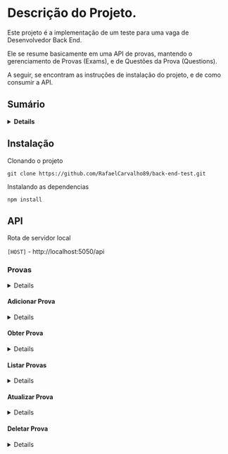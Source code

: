 # Descrição do Projeto.

<p>Este projeto é a implementação de um teste para uma vaga de Desenvolvedor Back End.</p>

<p>Ele se resume basicamente em uma API de provas, mantendo o gerenciamento de Provas (Exams), e de Questões da Prova (Questions).</p>

<p>A seguir, se encontram as instruções de instalação do projeto, e de como consumir a API.</p>

## Sumário
<details>
<summary><strong>Details</strong></summary>

* [Instalação](#instalacao)
* [API](#api)
  * [Provas](#provas)
    * [Adicionar Prova - [POST]](#adicionar-prova)
    * [Obter Prova - [GET]](#obter-prova)
    * [Listar Provas - [GET]](#listar-provas)
    * [Atualizar Prova - [UPDATE]](#atualizar-prova)
    * [Deletar Prova - [DELETE]](#deletar-prova)

</details>

## Instalação

<p>Clonando o projeto</p>

```console
git clone https://github.com/RafaelCarvalho89/back-end-test.git
```

<p>Instalando as dependencias</p>

```console
npm install
```

## API

Rota de servidor local

`[HOST]` - http://localhost:5050/api
### Provas
<details>
</details>

#### Adicionar Prova
<details>

`[POST]` /exam
</details>

#### Obter Prova
<details>

`[GET]`/exam
</details>

#### Listar Provas
<details>

`[GET]`/exams
</details>

#### Atualizar Prova
<details>

`[PUT]`/exam/update
</details>

#### Deletar Prova
<details>

`[DELETE]`/exam/delete
</details>
